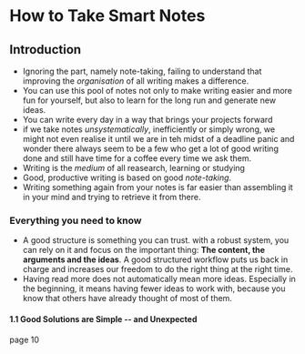 # How to Take Smart Notes

## Introduction

- Ignoring the part, namely note-taking, failing to understand that improving the *organisation* of all writing makes a difference.
- You can use this pool of notes not only to make writing easier and more fun for yourself, but also to learn for the long run and generate new ideas.
- You can write every day in a way that brings your projects forward
- if we take notes *unsystematically*, inefficiently or simply wrong, we might not even realise it until we are in teh midst of a deadline panic and wonder there always seem to be a few who get a lot of good writing done and still have time for a coffee every time we ask them.
- Writing is the *medium* of all reasearch, learning or studying
- Good, productive writing is based on good *note-taking*.
- Writing something again from your notes is far easier than assembling it in your mind and trying to retrieve it from there.

### Everything you need to know

- A good structure is something you can trust. with a robust system, you can rely on it and focus on the important thing: **The content, the arguments and the ideas**. A good structured workflow puts us back in charge and increases our freedom to do the right thing at the right time.
- Having read more does not automatically mean more ideas. Especially in the beginning, it means having fewer ideas to work with, because you know that others have already thought of most of them.

#### 1.1 Good Solutions are Simple -- and Unexpected

page 10